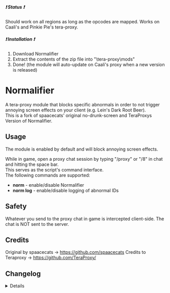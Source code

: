##### :heavy_exclamation_mark: Status :heavy_exclamation_mark:
Should work on all regions as long as the opcodes are mapped. Works on Caali's and Pinkie Pie's tera-proxy.

##### :heavy_exclamation_mark: Installation :heavy_exclamation_mark:
1) Download Normalifier
2) Extract the contents of the zip file into "\tera-proxy\mods\"
3) Done! (the module will auto-update on Caali's proxy when a new version is released)
    
  
# Normalifier
A tera-proxy module that blocks specific abnormals in order to not trigger annoying screen effects on your client (e.g. Lein's Dark Root Beer).  
This is a fork of spaacecats' original no-drunk-screen and TeraProxys Version of Normalifier.  

## Usage
The module is enabled by default and will block annoying screen effects.  
  
While in game, open a proxy chat session by typing "/proxy" or "/8" in chat and hitting the space bar.  
This serves as the script's command interface.  
The following commands are supported:  
  
* **norm** - enable/disable Normalifier
* **norm log** - enable/disable logging of abnormal IDs

## Safety
Whatever you send to the proxy chat in game is intercepted client-side. The chat is NOT sent to the server.  

## Credits
Original by spaacecats -> https://github.com/spaacecats
Credits to Teraproxy ->  https://github.com/TeraProxy/

## Changelog
<details>

### 1.0.1
* [~] Minor definition update
### 1.0.0
* [*] Updated abnormal IDs
* [+] Added commands to disable the module and log abnormal IDs

</details>
